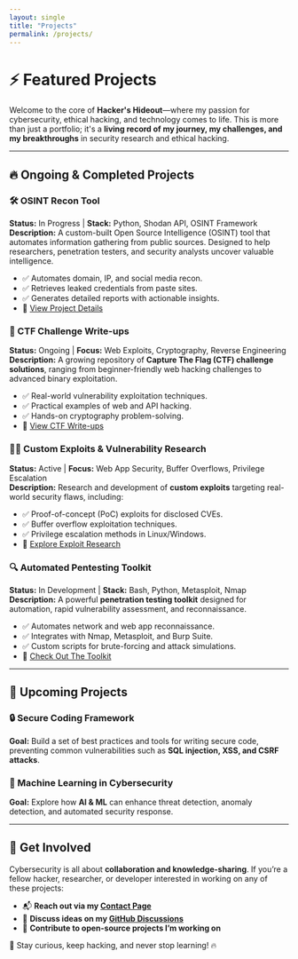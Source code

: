 ```yaml
---
layout: single
title: "Projects"
permalink: /projects/
---
```


# ⚡ Featured Projects
Welcome to the core of **Hacker's Hideout**—where my passion for cybersecurity, ethical hacking, and technology comes to life. This is more than just a portfolio; it's a **living record of my journey, my challenges, and my breakthroughs** in security research and ethical hacking.

---

## 🔥 Ongoing & Completed Projects
### **🛠 OSINT Recon Tool**
**Status:** In Progress | **Stack:** Python, Shodan API, OSINT Framework  
**Description:** A custom-built Open Source Intelligence (OSINT) tool that automates information gathering from public sources. Designed to help researchers, penetration testers, and security analysts uncover valuable intelligence. 
- ✅ Automates domain, IP, and social media recon.
- ✅ Retrieves leaked credentials from paste sites.
- ✅ Generates detailed reports with actionable insights.
- 📌 [View Project Details](#)

### **🚀 CTF Challenge Write-ups**
**Status:** Ongoing | **Focus:** Web Exploits, Cryptography, Reverse Engineering  
**Description:** A growing repository of **Capture The Flag (CTF) challenge solutions**, ranging from beginner-friendly web hacking challenges to advanced binary exploitation.
- ✅ Real-world vulnerability exploitation techniques.
- ✅ Practical examples of web and API hacking.
- ✅ Hands-on cryptography problem-solving.
- 📌 [View CTF Write-ups](#)

### **🏴‍☠️ Custom Exploits & Vulnerability Research**
**Status:** Active | **Focus:** Web App Security, Buffer Overflows, Privilege Escalation  
**Description:** Research and development of **custom exploits** targeting real-world security flaws, including:
- ✅ Proof-of-concept (PoC) exploits for disclosed CVEs.
- ✅ Buffer overflow exploitation techniques.
- ✅ Privilege escalation methods in Linux/Windows.
- 📌 [Explore Exploit Research](#)

### **🔍 Automated Pentesting Toolkit**
**Status:** In Development | **Stack:** Bash, Python, Metasploit, Nmap  
**Description:** A powerful **penetration testing toolkit** designed for automation, rapid vulnerability assessment, and reconnaissance.
- ✅ Automates network and web app reconnaissance.
- ✅ Integrates with Nmap, Metasploit, and Burp Suite.
- ✅ Custom scripts for brute-forcing and attack simulations.
- 📌 [Check Out The Toolkit](#)

---

## 🚀 Upcoming Projects
### **🔒 Secure Coding Framework**
**Goal:** Build a set of best practices and tools for writing secure code, preventing common vulnerabilities such as **SQL injection, XSS, and CSRF attacks**.

### **🧠 Machine Learning in Cybersecurity**
**Goal:** Explore how **AI & ML** can enhance threat detection, anomaly detection, and automated security response.

---

## 🔗 Get Involved
Cybersecurity is all about **collaboration and knowledge-sharing**. If you’re a fellow hacker, researcher, or developer interested in working on any of these projects:
- 📬 **Reach out via my [Contact Page](/contact/)**
- 💬 **Discuss ideas on my [GitHub Discussions](https://github.com/medcipher/hacker-blog/discussions)**
- 🤝 **Contribute to open-source projects I’m working on**

🚀 Stay curious, keep hacking, and never stop learning! 🔥


